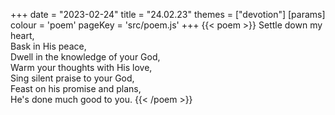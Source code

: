 +++
date = "2023-02-24"
title = "24.02.23"
themes = ["devotion"]
[params]
  colour = 'poem'
  pageKey = 'src/poem.js'
+++
{{< poem >}}
Settle down my heart,  
Bask in His peace,  
Dwell in the knowledge of your God,  
Warm your thoughts with His love,  
Sing silent praise to your God,  
Feast on his promise and plans,  
He's done much good to you.
{{< /poem >}}
